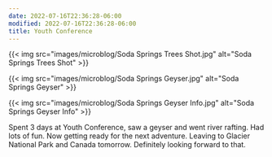 ```yaml
---
date: 2022-07-16T22:36:28-06:00
modified: 2022-07-16T22:36:28-06:00
title: Youth Conference
---
```


{{< img src="images/microblog/Soda Springs Trees Shot.jpg" alt="Soda Springs Trees Shot" >}}

{{< img src="images/microblog/Soda Springs Geyser.jpg" alt="Soda Springs Geyser" >}}

{{< img src="images/microblog/Soda Springs Geyser Info.jpg" alt="Soda Springs Geyser Info" >}}

Spent 3 days at Youth Conference, saw a geyser and went river rafting.
Had lots of fun.
Now getting ready for the next adventure.
Leaving to Glacier National Park and Canada tomorrow.
Definitely looking forward to that.

